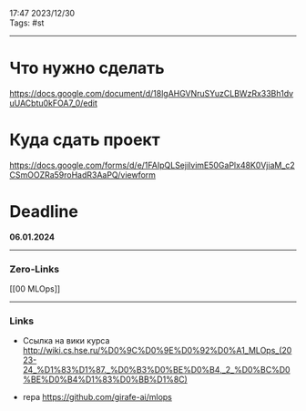 17:47     2023/12/30    
Tags: #st 
____
# Что нужно сделать
https://docs.google.com/document/d/18lgAHGVNruSYuzCLBWzRx33Bh1dvuUACbtu0kFOA7_0/edit


# Куда сдать проект
https://docs.google.com/forms/d/e/1FAIpQLSejilvimE50GaPlx48K0VjiaM_c2CSmOOZRa59roHadR3AaPQ/viewform

# Deadline
**06.01.2024**

____
### Zero-Links
[[00 MLOps]]

____
### Links
- Ссылка на вики курса
http://wiki.cs.hse.ru/%D0%9C%D0%9E%D0%92%D0%A1_MLOps_(2023-24_%D1%83%D1%87._%D0%B3%D0%BE%D0%B4,_2_%D0%BC%D0%BE%D0%B4%D1%83%D0%BB%D1%8C)

- repa
https://github.com/girafe-ai/mlops

